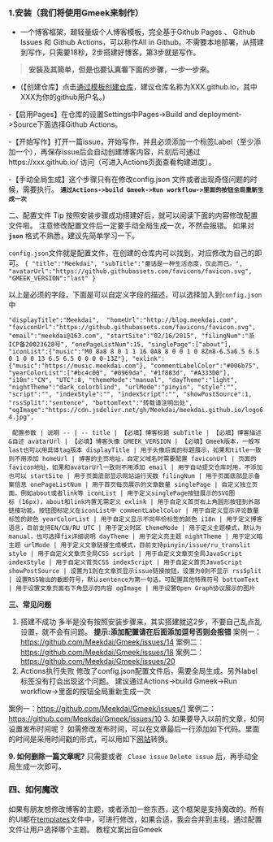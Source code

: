 ### 1.安装（我们将使用Gmeek来制作）

-  一个博客框架，超轻量级个人博客模板，完全基于Github Pages 、 Github Issues 和 Github Actions，可以称作All in Github。不需要本地部署，从搭建到写作，只需要18秒，2步搭建好博客，第3步就是写作。

> **安装及其简单，但是也要认真看下面的步骤，一步一步来。**

- (【创建仓库】点击[通过模板创建仓库](https://github.com/new?template_name=Gmeek-template&template_owner=Meekdai)，建议仓库名称为XXX.github.io，其中XXX为你的github用户名。)

-【启用Pages】在仓库的设置Settings中Pages->Build and deployment->Source下面选择Github Actions。

-【开始写作】打开一篇issue，开始写作，并且必须添加一个标签Label（至少添加一个），再保存issue后会自动创建博客内容，片刻后可通过https://xxx.github.io/ 访问（可进入Actions页面查看构建进度）。

-【手动全局生成】这个步骤只有在修改config.json 文件或者出现奇怪问题的时候，需要执行。
**`通过Actions->build Gmeek->Run workflow->里面的按钮全局重新生成一次`**

二、配置文件
Tip
按照安装步骤成功搭建好后，就可以阅读下面的内容修改配置文件啦。
注意修改配置文件后一定要手动全局生成一次，不然会报错。
如果对 **`json`** 格式不熟悉，建议先简单学习一下。

`config.json`文件就是配置文件，在创建的仓库内可以找到，对应修改为自己的即可。
`{
    "title":"Meekdai",
    "subTitle":"童话是一种生活态度，仅此而已。",
    "avatarUrl":"https://github.githubassets.com/favicons/favicon.svg",
    "GMEEK_VERSION":"last"
}`

以上是必须的字段，下面是可以自定义字段的描述，可以选择加入到`config.json`中

`"displayTitle":"Meekdai", 
"homeUrl":"http://blog.meekdai.com", 
"faviconUrl":"https://github.githubassets.com/favicons/favicon.svg",
"email":"meekdai@163.com",
"startSite":"02/16/2015",
"filingNum":"浙ICP备20023628号",
"onePageListNum":15,
"singlePage":["about"],
"iconList":{"music":"M0 8a8 8 0 1 1 16 0A8 8 0 0 1 0 8Zm8-6.5a6.5 6.5 0 1 0 0 13 6.5 6.5 0 0 0 0-13Z"},
"exlink":{"music":"https://music.meekdai.com"},
"commentLabelColor":"#006b75",
"yearColorList":["#bc4c00", "#0969da", "#1f883d", "#A333D0"],
"i18n":"CN",
"UTC":8,
"themeMode":"manual",
"dayTheme":"light",
"nightTheme":"dark_colorblind",
"urlMode":"pinyin",
"style":"",
"script":"",
"indexStyle":"",
"indexScript":"",
"showPostSource":1,
"rssSplit":"sentence",
"bottomText":"转载请注明出处",
"ogImage":"https://cdn.jsdelivr.net/gh/Meekdai/meekdai.github.io/logo64.jpg",`

`
配置参数 | 说明
-- | --
title | 【必填】博客标题
subTitle | 【必填】博客描述&自述
avatarUrl | 【必填】博客头像
GMEEK_VERSION | 【必填】Gmeek版本，一般写last也可以用具体tag版本
displayTitle | 用于头像后面的标题展示，如果和title一致则不用添加
homeUrl | 博客的主页地址，自定义域名时需要配置
faviconUrl | 页面的favicon地址，如果和avatarUrl一致则不用添加
email | 用于自动提交仓库时用，不添加也可以
startSite | 用于页面底部显示网站运行天数
filingNum | 用于页面底部显示备案信息
onePageListNum | 用于首页每页展示的文章数量
singlePage | 自定义独立页面，例如about或者link等
iconList | 用于定义singlePage按钮展示的SVG图标 (16px)，about和link内置无需定义
exlink | 用于自定义首页右上角圆形按钮到外部链接功能，按钮图标定义在iconList中
commentLabelColor | 用于自定义显示评论数量标签的颜色
yearColorList | 用于自定义显示不同年份标签的颜色
i18n | 用于定义博客语言，目前支持EN/CN/RU
UTC | 用于定义时区
themeMode | 用于定义主题模式，默认为manual，也可选择fix详细说明
dayTheme | 用于定义亮主题
nightTheme | 用于定义暗主题
urlMode | 用于定义文章链接生成模式，目前支持pinyin/issue/ru_translit
style | 用于自定义文章页全局CSS
script | 用于自定义文章页全局JavaScript
indexStyle | 用于自定义首页CSS
indexScript | 用于自定义首页JavaScript
showPostSource | 设置为1则在文章页显示issue链接按钮，设置为0则不显示
rssSplit | 设置RSS输出的截断符号，默认sentence为第一句话，可配置其他特殊符号
bottomText | 用于设置文章页面右下角显示的内容
ogImage | 用于设置Open Graph协议展示的图片`

**三、常见问题**
1. 搭建不成功
多半是没有按照安装步骤来，其实搭建就这2步，不要自己乱点乱设置，就不会有问题。
**提示:添加配置请在后面添加逗号否则会报错**
案例一：https://github.com/Meekdai/Gmeek/issues/14
案例二：https://github.com/Meekdai/Gmeek/issues/18
案例二：https://github.com/Meekdai/Gmeek/issues/20
2. Actions执行失败
修改了config.json配置文件后，需要全局生成。另外label标签没有打会出现这个问题。
建议通过Actions->build Gmeek->Run workflow->里面的按钮全局重新生成一次

案例一：https://github.com/Meekdai/Gmeek/issues/1
案例二：https://github.com/Meekdai/Gmeek/issues/10
3. 如果要导入以前的文章，如何设置发布时间呢？
如需修改发布时间，可以在文章最后一行添加如下代码。里面的时间是采用时间戳的形式，可以用如下[网站](https://tool.lu/timestamp)转换。

<!-- ##{"timestamp":1490764800}## -->

**9. 如何删除一篇文章呢?**
只需要或者   ` Close issue`     `Delete issue`   后，再手动全局生成一次即可。

### 四、如何魔改
如果有朋友想修改博客的主题，或者添加一些东西，这个框架是支持魔改的。所有的UI都在[templates](https://github.com/Meekdai/Gmeek/tree/main/templates)文件中，可进行修改，如果合适，我会合并到主线，通过配置文件让用户选择哪个主题。
教程文案出自Gmeek
